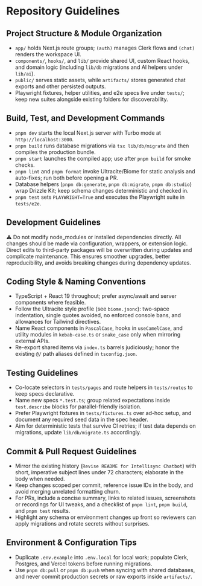 # Repository Guidelines

## Project Structure & Module Organization
- `app/` holds Next.js route groups; `(auth)` manages Clerk flows and `(chat)` renders the workspace UI.
- `components/`, `hooks/`, and `lib/` provide shared UI, custom React hooks, and domain logic (including `lib/db` migrations and AI helpers under `lib/ai`).
- `public/` serves static assets, while `artifacts/` stores generated chat exports and other persisted outputs.
- Playwright fixtures, helper utilities, and e2e specs live under `tests/`; keep new suites alongside existing folders for discoverability.

## Build, Test, and Development Commands
- `pnpm dev` starts the local Next.js server with Turbo mode at `http://localhost:3000`.
- `pnpm build` runs database migrations via `tsx lib/db/migrate` and then compiles the production bundle.
- `pnpm start` launches the compiled app; use after `pnpm build` for smoke checks.
- `pnpm lint` and `pnpm format` invoke Ultracite/Biome for static analysis and auto-fixes; run both before opening a PR.
- Database helpers (`pnpm db:generate`, `pnpm db:migrate`, `pnpm db:studio`) wrap Drizzle Kit; keep schema changes deterministic and checked in.
- `pnpm test` sets `PLAYWRIGHT=True` and executes the Playwright suite in `tests/e2e`.

## Development Guidelines
⚠️ Do not modify node_modules or installed dependencies directly.
All changes should be made via configuration, wrappers, or extension logic. Direct edits to third-party packages will be overwritten during updates and complicate maintenance. This ensures smoother upgrades, better reproducibility, and avoids breaking changes during dependency updates.

## Coding Style & Naming Conventions
- TypeScript + React 19 throughout; prefer async/await and server components where feasible.
- Follow the Ultracite style profile (see `biome.jsonc`): two-space indentation, single quotes avoided, no enforced console bans, and allowances for Tailwind directives.
- Name React components in `PascalCase`, hooks in `useCamelCase`, and utility modules in `kebab-case.ts` or `snake_case` only when mirroring external APIs.
- Re-export shared items via `index.ts` barrels judiciously; honor the existing `@/` path aliases defined in `tsconfig.json`.

## Testing Guidelines
- Co-locate selectors in `tests/pages` and route helpers in `tests/routes` to keep specs declarative.
- Name new specs `*.test.ts`; group related expectations inside `test.describe` blocks for parallel-friendly isolation.
- Prefer Playwright fixtures in `tests/fixtures.ts` over ad-hoc setup, and document any required seed data in the spec header.
- Aim for deterministic tests that survive CI retries; if test data depends on migrations, update `lib/db/migrate.ts` accordingly.

## Commit & Pull Request Guidelines
- Mirror the existing history (`Revise README for Intellisync Chatbot`) with short, imperative subject lines under 72 characters; elaborate in the body when needed.
- Keep changes scoped per commit, reference issue IDs in the body, and avoid merging unrelated formatting churn.
- For PRs, include a concise summary, links to related issues, screenshots or recordings for UI tweaks, and a checklist of `pnpm lint`, `pnpm build`, and `pnpm test` results.
- Highlight any schema or environment changes up front so reviewers can apply migrations and rotate secrets without surprises.

## Environment & Configuration Tips
- Duplicate `.env.example` into `.env.local` for local work; populate Clerk, Postgres, and Vercel tokens before running migrations.
- Use `pnpm db:pull` or `pnpm db:push` when syncing with shared databases, and never commit production secrets or raw exports inside `artifacts/`.
